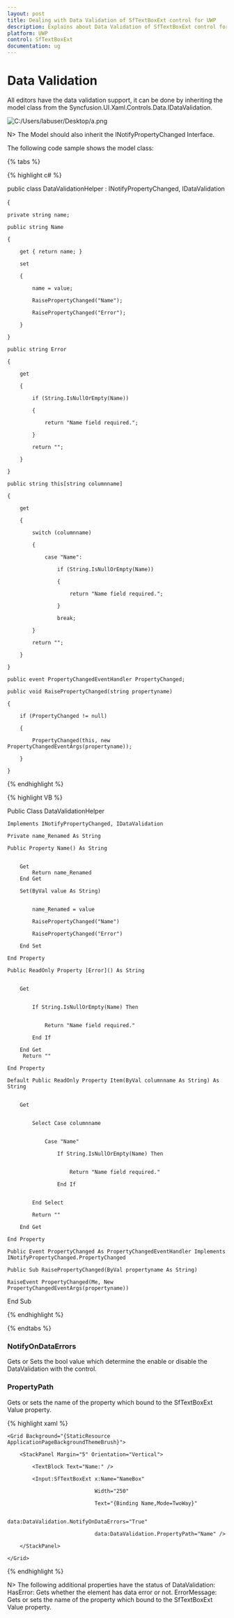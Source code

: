 ```yaml
---
layout: post
title: Dealing with Data Validation of SfTextBoxExt control for UWP
description: Explains about Data Validation of SfTextBoxExt control for UWP
platform: UWP
control: SfTextBoxExt
documentation: ug
---
```


# Data Validation

All editors have the data validation support, it can be done by inheriting the model class from the Syncfusion.UI.Xaml.Controls.Data.IDataValidation.

![C:/Users/labuser/Desktop/a.png](Data-Validation_images/Data-Validation_img1.png)

N>  The Model should also inherit the INotifyPropertyChanged Interface.



The following code sample shows the model class:

{% tabs %}

{% highlight c# %}

public class DataValidationHelper : INotifyPropertyChanged, IDataValidation

{

    private string name;

    public string Name

    {

        get { return name; }

        set

        {

            name = value;

            RaisePropertyChanged("Name");

            RaisePropertyChanged("Error");

        }

    }

    public string Error

    {

        get

        {

            if (String.IsNullOrEmpty(Name))

            {

                return "Name field required.";

            }
         
            return "";

        }         

    }

    public string this[string columnname]

    {

        get

        {

            switch (columnname)

            {

                case "Name":

                    if (String.IsNullOrEmpty(Name))

                    {

                        return "Name field required.";

                    }

                    break;

            }

            return "";

        }

    }

    public event PropertyChangedEventHandler PropertyChanged;

    public void RaisePropertyChanged(string propertyname)

    {

        if (PropertyChanged != null)

        {

            PropertyChanged(this, new PropertyChangedEventArgs(propertyname));

        }

    }

{% endhighlight %}

{% highlight VB %}

Public Class DataValidationHelper

	Implements INotifyPropertyChanged, IDataValidation

	Private name_Renamed As String

	Public Property Name() As String


		Get
			Return name_Renamed
		End Get

		Set(ByVal value As String)


			name_Renamed = value

			RaisePropertyChanged("Name")

			RaisePropertyChanged("Error")

		End Set

	End Property

	Public ReadOnly Property [Error]() As String


		Get


			If String.IsNullOrEmpty(Name) Then


				Return "Name field required."

			End If

		End Get
		 Return ""

	End Property

	Default Public ReadOnly Property Item(ByVal columnname As String) As String


		Get


			Select Case columnname


				Case "Name"

					If String.IsNullOrEmpty(Name) Then


						Return "Name field required."

					End If


			End Select

			Return ""

		End Get

	End Property

	Public Event PropertyChanged As PropertyChangedEventHandler Implements INotifyPropertyChanged.PropertyChanged

	Public Sub RaisePropertyChanged(ByVal propertyname As String)

	RaiseEvent PropertyChanged(Me, New PropertyChangedEventArgs(propertyname))

End Sub

{% endhighlight %}

{% endtabs %}

### NotifyOnDataErrors 

Gets or Sets the bool value which determine the enable or disable the DataValidation with the control.



### PropertyPath

Gets or sets the name of the property which bound to the SfTextBoxExt Value property.

{% highlight xaml %}

<Page xmlns:data="using:Syncfusion.UI.Xaml.Controls.Data" xmlns:Input="using:Syncfusion.UI.Xaml.Controls.Input">

    <Grid Background="{StaticResource ApplicationPageBackgroundThemeBrush}">

        <StackPanel Margin="5" Orientation="Vertical">

            <TextBlock Text="Name:" />

            <Input:SfTextBoxExt x:Name="NameBox"

                                Width="250"

                                Text="{Binding Name,Mode=TwoWay}"

                                data:DataValidation.NotifyOnDataErrors="True"

                                data:DataValidation.PropertyPath="Name" />

        </StackPanel>

    </Grid>

</Page>

{% endhighlight %}

N>  The following additional properties have the status of DataValidation:
 HasError: Gets whether the element has data error or not.
 ErrorMessage: Gets or sets the name of the property which bound to the SfTextBoxExt Value property.



